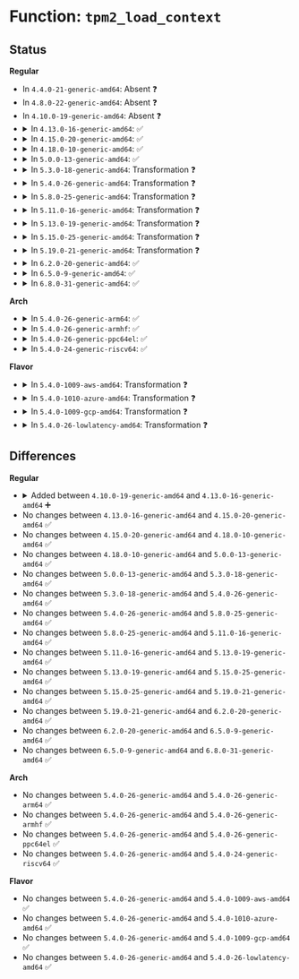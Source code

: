 # Function: <code>tpm2_load_context</code>

## Status
<b>Regular</b>
<ul>
<li>
In <code>4.4.0-21-generic-amd64</code>: Absent ❓
</li>
<li>
In <code>4.8.0-22-generic-amd64</code>: Absent ❓
</li>
<li>
In <code>4.10.0-19-generic-amd64</code>: Absent ❓
</li>
<li>
<details>
<summary>In <code>4.13.0-16-generic-amd64</code>: ✅</summary>

```c
int tpm2_load_context(struct tpm_chip * chip, u8 * buf, unsigned int * offset, u32 * handle)
```

```json
{
  "name": "tpm2_load_context",
  "collision_type": "Unique Static",
  "inline_type": "No",
  "funcs": [
    {
      "addr": 18446744071584858464,
      "name": "tpm2_load_context",
      "external": false,
      "loc": "drivers/char/tpm/tpm2-space.c:70",
      "file": "drivers/char/tpm/tpm2-space.c",
      "inline": "seen, unknown",
      "caller_inline": [],
      "caller_func": [
        "drivers/char/tpm/tpm2-space.c:tpm2_prepare_space",
        "drivers/char/tpm/tpm2-space.c:tpm2_prepare_space"
      ]
    }
  ],
  "symbols": [
    {
      "addr": 18446744071584858464,
      "name": "tpm2_load_context",
      "section": ".text",
      "bind": "STB_LOCAL",
      "size": 447
    }
  ]
}
```
</details>
</li>
<li>
<details>
<summary>In <code>4.15.0-20-generic-amd64</code>: ✅</summary>

```c
int tpm2_load_context(struct tpm_chip * chip, u8 * buf, unsigned int * offset, u32 * handle)
```

```json
{
  "name": "tpm2_load_context",
  "collision_type": "Unique Static",
  "inline_type": "No",
  "funcs": [
    {
      "addr": 18446744071585277504,
      "name": "tpm2_load_context",
      "external": false,
      "loc": "drivers/char/tpm/tpm2-space.c:70",
      "file": "drivers/char/tpm/tpm2-space.c",
      "inline": "seen, unknown",
      "caller_inline": [],
      "caller_func": [
        "drivers/char/tpm/tpm2-space.c:tpm2_prepare_space",
        "drivers/char/tpm/tpm2-space.c:tpm2_prepare_space"
      ]
    }
  ],
  "symbols": [
    {
      "addr": 18446744071585277504,
      "name": "tpm2_load_context",
      "section": ".text",
      "bind": "STB_LOCAL",
      "size": 383
    }
  ]
}
```
</details>
</li>
<li>
<details>
<summary>In <code>4.18.0-10-generic-amd64</code>: ✅</summary>

```c
int tpm2_load_context(struct tpm_chip * chip, u8 * buf, unsigned int * offset, u32 * handle)
```

```json
{
  "name": "tpm2_load_context",
  "collision_type": "Unique Static",
  "inline_type": "No",
  "funcs": [
    {
      "addr": 18446744071585514512,
      "name": "tpm2_load_context",
      "external": false,
      "loc": "drivers/char/tpm/tpm2-space.c:71",
      "file": "drivers/char/tpm/tpm2-space.c",
      "inline": "seen, unknown",
      "caller_inline": [],
      "caller_func": [
        "drivers/char/tpm/tpm2-space.c:tpm2_prepare_space",
        "drivers/char/tpm/tpm2-space.c:tpm2_prepare_space"
      ]
    }
  ],
  "symbols": [
    {
      "addr": 18446744071585514512,
      "name": "tpm2_load_context",
      "section": ".text",
      "bind": "STB_LOCAL",
      "size": 420
    }
  ]
}
```
</details>
</li>
<li>
<details>
<summary>In <code>5.0.0-13-generic-amd64</code>: ✅</summary>

```c
int tpm2_load_context(struct tpm_chip * chip, u8 * buf, unsigned int * offset, u32 * handle)
```

```json
{
  "name": "tpm2_load_context",
  "collision_type": "Unique Static",
  "inline_type": "No",
  "funcs": [
    {
      "addr": 18446744071585634176,
      "name": "tpm2_load_context",
      "external": false,
      "loc": "drivers/char/tpm/tpm2-space.c:70",
      "file": "drivers/char/tpm/tpm2-space.c",
      "inline": "seen, unknown",
      "caller_inline": [],
      "caller_func": [
        "drivers/char/tpm/tpm2-space.c:tpm2_prepare_space",
        "drivers/char/tpm/tpm2-space.c:tpm2_prepare_space"
      ]
    }
  ],
  "symbols": [
    {
      "addr": 18446744071585634176,
      "name": "tpm2_load_context",
      "section": ".text",
      "bind": "STB_LOCAL",
      "size": 420
    }
  ]
}
```
</details>
</li>
<li>
<details>
<summary>In <code>5.3.0-18-generic-amd64</code>: Transformation ❓</summary>

```c
int tpm2_load_context(struct tpm_chip * chip, u8 * buf, unsigned int * offset, u32 * handle)
```

```json
{
  "name": "tpm2_load_context",
  "collision_type": "Unique Static",
  "inline_type": "No",
  "funcs": [
    {
      "addr": 0,
      "name": "tpm2_load_context",
      "external": false,
      "loc": "drivers/char/tpm/tpm2-space.c:68",
      "file": "drivers/char/tpm/tpm2-space.c",
      "inline": "seen, unknown",
      "caller_inline": [],
      "caller_func": [
        "drivers/char/tpm/tpm2-space.c:tpm2_prepare_space",
        "drivers/char/tpm/tpm2-space.c:tpm2_prepare_space"
      ]
    }
  ],
  "symbols": [
    {
      "addr": 18446744071585856912,
      "name": "tpm2_load_context",
      "section": ".text",
      "bind": "STB_LOCAL",
      "size": 396
    },
    {
      "addr": 18446744071585859772,
      "name": "tpm2_load_context.cold",
      "section": ".text",
      "bind": "STB_LOCAL",
      "size": 92
    }
  ]
}
```
</details>
</li>
<li>
<details>
<summary>In <code>5.4.0-26-generic-amd64</code>: Transformation ❓</summary>

```c
int tpm2_load_context(struct tpm_chip * chip, u8 * buf, unsigned int * offset, u32 * handle)
```

```json
{
  "name": "tpm2_load_context",
  "collision_type": "Unique Static",
  "inline_type": "No",
  "funcs": [
    {
      "addr": 0,
      "name": "tpm2_load_context",
      "external": false,
      "loc": "drivers/char/tpm/tpm2-space.c:68",
      "file": "drivers/char/tpm/tpm2-space.c",
      "inline": "seen, unknown",
      "caller_inline": [],
      "caller_func": [
        "drivers/char/tpm/tpm2-space.c:tpm2_prepare_space",
        "drivers/char/tpm/tpm2-space.c:tpm2_prepare_space"
      ]
    }
  ],
  "symbols": [
    {
      "addr": 18446744071585999504,
      "name": "tpm2_load_context",
      "section": ".text",
      "bind": "STB_LOCAL",
      "size": 396
    },
    {
      "addr": 18446744071586002364,
      "name": "tpm2_load_context.cold",
      "section": ".text",
      "bind": "STB_LOCAL",
      "size": 92
    }
  ]
}
```
</details>
</li>
<li>
<details>
<summary>In <code>5.8.0-25-generic-amd64</code>: Transformation ❓</summary>

```c
int tpm2_load_context(struct tpm_chip * chip, u8 * buf, unsigned int * offset, u32 * handle)
```

```json
{
  "name": "tpm2_load_context",
  "collision_type": "Unique Static",
  "inline_type": "No",
  "funcs": [
    {
      "addr": 0,
      "name": "tpm2_load_context",
      "external": false,
      "loc": "drivers/char/tpm/tpm2-space.c:71",
      "file": "drivers/char/tpm/tpm2-space.c",
      "inline": "seen, unknown",
      "caller_inline": [],
      "caller_func": [
        "drivers/char/tpm/tpm2-space.c:tpm2_load_space",
        "drivers/char/tpm/tpm2-space.c:tpm2_load_space"
      ]
    }
  ],
  "symbols": [
    {
      "addr": 18446744071586737328,
      "name": "tpm2_load_context",
      "section": ".text",
      "bind": "STB_LOCAL",
      "size": 358
    },
    {
      "addr": 18446744071586740004,
      "name": "tpm2_load_context.cold",
      "section": ".text",
      "bind": "STB_LOCAL",
      "size": 92
    }
  ]
}
```
</details>
</li>
<li>
<details>
<summary>In <code>5.11.0-16-generic-amd64</code>: Transformation ❓</summary>

```c
int tpm2_load_context(struct tpm_chip * chip, u8 * buf, unsigned int * offset, u32 * handle)
```

```json
{
  "name": "tpm2_load_context",
  "collision_type": "Unique Static",
  "inline_type": "No",
  "funcs": [
    {
      "addr": 0,
      "name": "tpm2_load_context",
      "external": false,
      "loc": "drivers/char/tpm/tpm2-space.c:71",
      "file": "drivers/char/tpm/tpm2-space.c",
      "inline": "seen, unknown",
      "caller_inline": [],
      "caller_func": [
        "drivers/char/tpm/tpm2-space.c:tpm2_load_space",
        "drivers/char/tpm/tpm2-space.c:tpm2_load_space"
      ]
    }
  ],
  "symbols": [
    {
      "addr": 18446744071586831808,
      "name": "tpm2_load_context",
      "section": ".text",
      "bind": "STB_LOCAL",
      "size": 358
    },
    {
      "addr": 18446744071591470955,
      "name": "tpm2_load_context.cold",
      "section": ".text",
      "bind": "STB_LOCAL",
      "size": 92
    }
  ]
}
```
</details>
</li>
<li>
<details>
<summary>In <code>5.13.0-19-generic-amd64</code>: Transformation ❓</summary>

```c
int tpm2_load_context(struct tpm_chip * chip, u8 * buf, unsigned int * offset, u32 * handle)
```

```json
{
  "name": "tpm2_load_context",
  "collision_type": "Unique Static",
  "inline_type": "No",
  "funcs": [
    {
      "addr": 0,
      "name": "tpm2_load_context",
      "external": false,
      "loc": "drivers/char/tpm/tpm2-space.c:71",
      "file": "drivers/char/tpm/tpm2-space.c",
      "inline": "seen, unknown",
      "caller_inline": [],
      "caller_func": [
        "drivers/char/tpm/tpm2-space.c:tpm2_prepare_space",
        "drivers/char/tpm/tpm2-space.c:tpm2_prepare_space"
      ]
    }
  ],
  "symbols": [
    {
      "addr": 18446744071586711424,
      "name": "tpm2_load_context",
      "section": ".text",
      "bind": "STB_LOCAL",
      "size": 358
    },
    {
      "addr": 18446744071591412227,
      "name": "tpm2_load_context.cold",
      "section": ".text",
      "bind": "STB_LOCAL",
      "size": 92
    }
  ]
}
```
</details>
</li>
<li>
<details>
<summary>In <code>5.15.0-25-generic-amd64</code>: Transformation ❓</summary>

```c
int tpm2_load_context(struct tpm_chip * chip, u8 * buf, unsigned int * offset, u32 * handle)
```

```json
{
  "name": "tpm2_load_context",
  "collision_type": "Unique Static",
  "inline_type": "No",
  "funcs": [
    {
      "addr": 0,
      "name": "tpm2_load_context",
      "external": false,
      "loc": "drivers/char/tpm/tpm2-space.c:71",
      "file": "drivers/char/tpm/tpm2-space.c",
      "inline": "seen, unknown",
      "caller_inline": [],
      "caller_func": [
        "drivers/char/tpm/tpm2-space.c:tpm2_prepare_space",
        "drivers/char/tpm/tpm2-space.c:tpm2_prepare_space"
      ]
    }
  ],
  "symbols": [
    {
      "addr": 18446744071587261328,
      "name": "tpm2_load_context",
      "section": ".text",
      "bind": "STB_LOCAL",
      "size": 358
    },
    {
      "addr": 18446744071592464135,
      "name": "tpm2_load_context.cold",
      "section": ".text",
      "bind": "STB_LOCAL",
      "size": 92
    }
  ]
}
```
</details>
</li>
<li>
<details>
<summary>In <code>5.19.0-21-generic-amd64</code>: Transformation ❓</summary>

```c
int tpm2_load_context(struct tpm_chip * chip, u8 * buf, unsigned int * offset, u32 * handle)
```

```json
{
  "name": "tpm2_load_context",
  "collision_type": "Unique Static",
  "inline_type": "No",
  "funcs": [
    {
      "addr": 0,
      "name": "tpm2_load_context",
      "external": false,
      "loc": "drivers/char/tpm/tpm2-space.c:71",
      "file": "drivers/char/tpm/tpm2-space.c",
      "inline": "seen, unknown",
      "caller_inline": [],
      "caller_func": [
        "drivers/char/tpm/tpm2-space.c:tpm2_prepare_space",
        "drivers/char/tpm/tpm2-space.c:tpm2_prepare_space"
      ]
    }
  ],
  "symbols": [
    {
      "addr": 18446744071588570992,
      "name": "tpm2_load_context",
      "section": ".text",
      "bind": "STB_LOCAL",
      "size": 386
    },
    {
      "addr": 18446744071594334153,
      "name": "tpm2_load_context.cold",
      "section": ".text",
      "bind": "STB_LOCAL",
      "size": 64
    }
  ]
}
```
</details>
</li>
<li>
<details>
<summary>In <code>6.2.0-20-generic-amd64</code>: ✅</summary>

```c
int tpm2_load_context(struct tpm_chip * chip, u8 * buf, unsigned int * offset, u32 * handle)
```

```json
{
  "name": "tpm2_load_context",
  "collision_type": "Unique Static",
  "inline_type": "No",
  "funcs": [
    {
      "addr": 18446744071590025632,
      "name": "tpm2_load_context",
      "external": false,
      "loc": "drivers/char/tpm/tpm2-space.c:71",
      "file": "drivers/char/tpm/tpm2-space.c",
      "inline": "seen, unknown",
      "caller_inline": [],
      "caller_func": [
        "drivers/char/tpm/tpm2-space.c:tpm2_prepare_space",
        "drivers/char/tpm/tpm2-space.c:tpm2_prepare_space"
      ]
    }
  ],
  "symbols": [
    {
      "addr": 18446744071590025632,
      "name": "tpm2_load_context",
      "section": ".text",
      "bind": "STB_LOCAL",
      "size": 458
    }
  ]
}
```
</details>
</li>
<li>
<details>
<summary>In <code>6.5.0-9-generic-amd64</code>: ✅</summary>

```c
int tpm2_load_context(struct tpm_chip * chip, u8 * buf, unsigned int * offset, u32 * handle)
```

```json
{
  "name": "tpm2_load_context",
  "collision_type": "Unique Static",
  "inline_type": "No",
  "funcs": [
    {
      "addr": 18446744071590335408,
      "name": "tpm2_load_context",
      "external": false,
      "loc": "drivers/char/tpm/tpm2-space.c:71",
      "file": "drivers/char/tpm/tpm2-space.c",
      "inline": "seen, unknown",
      "caller_inline": [],
      "caller_func": [
        "drivers/char/tpm/tpm2-space.c:tpm2_prepare_space",
        "drivers/char/tpm/tpm2-space.c:tpm2_prepare_space"
      ]
    }
  ],
  "symbols": [
    {
      "addr": 18446744071590335408,
      "name": "tpm2_load_context",
      "section": ".text",
      "bind": "STB_LOCAL",
      "size": 454
    }
  ]
}
```
</details>
</li>
<li>
<details>
<summary>In <code>6.8.0-31-generic-amd64</code>: ✅</summary>

```c
int tpm2_load_context(struct tpm_chip * chip, u8 * buf, unsigned int * offset, u32 * handle)
```

```json
{
  "name": "tpm2_load_context",
  "collision_type": "Unique Static",
  "inline_type": "No",
  "funcs": [
    {
      "addr": 18446744071590676896,
      "name": "tpm2_load_context",
      "external": false,
      "loc": "drivers/char/tpm/tpm2-space.c:71",
      "file": "drivers/char/tpm/tpm2-space.c",
      "inline": "seen, unknown",
      "caller_inline": [],
      "caller_func": [
        "drivers/char/tpm/tpm2-space.c:tpm2_prepare_space",
        "drivers/char/tpm/tpm2-space.c:tpm2_prepare_space"
      ]
    }
  ],
  "symbols": [
    {
      "addr": 18446744071590676896,
      "name": "tpm2_load_context",
      "section": ".text",
      "bind": "STB_LOCAL",
      "size": 454
    }
  ]
}
```
</details>
</li>
</ul>
<b>Arch</b>
<ul>
<li>
<details>
<summary>In <code>5.4.0-26-generic-arm64</code>: ✅</summary>

```c
int tpm2_load_context(struct tpm_chip * chip, u8 * buf, unsigned int * offset, u32 * handle)
```

```json
{
  "name": "tpm2_load_context",
  "collision_type": "Unique Static",
  "inline_type": "No",
  "funcs": [
    {
      "addr": 18446603336498796088,
      "name": "tpm2_load_context",
      "external": false,
      "loc": "drivers/char/tpm/tpm2-space.c:68",
      "file": "drivers/char/tpm/tpm2-space.c",
      "inline": "seen, unknown",
      "caller_inline": [],
      "caller_func": [
        "drivers/char/tpm/tpm2-space.c:tpm2_prepare_space",
        "drivers/char/tpm/tpm2-space.c:tpm2_prepare_space"
      ]
    }
  ],
  "symbols": [
    {
      "addr": 18446603336498796088,
      "name": "tpm2_load_context",
      "section": ".text",
      "bind": "STB_LOCAL",
      "size": 548
    }
  ]
}
```
</details>
</li>
<li>
<details>
<summary>In <code>5.4.0-26-generic-armhf</code>: ✅</summary>

```c
int tpm2_load_context(struct tpm_chip * chip, u8 * buf, unsigned int * offset, u32 * handle)
```

```json
{
  "name": "tpm2_load_context",
  "collision_type": "Unique Static",
  "inline_type": "No",
  "funcs": [
    {
      "addr": 3231410784,
      "name": "tpm2_load_context",
      "external": false,
      "loc": "drivers/char/tpm/tpm2-space.c:68",
      "file": "drivers/char/tpm/tpm2-space.c",
      "inline": "seen, unknown",
      "caller_inline": [],
      "caller_func": [
        "drivers/char/tpm/tpm2-space.c:tpm2_prepare_space",
        "drivers/char/tpm/tpm2-space.c:tpm2_prepare_space"
      ]
    }
  ],
  "symbols": [
    {
      "addr": 3231410784,
      "name": "tpm2_load_context",
      "section": ".text",
      "bind": "STB_LOCAL",
      "size": 596
    }
  ]
}
```
</details>
</li>
<li>
<details>
<summary>In <code>5.4.0-26-generic-ppc64el</code>: ✅</summary>

```c
int tpm2_load_context(struct tpm_chip * chip, u8 * buf, unsigned int * offset, u32 * handle)
```

```json
{
  "name": "tpm2_load_context",
  "collision_type": "Unique Static",
  "inline_type": "No",
  "funcs": [
    {
      "addr": 13835058055291991280,
      "name": "tpm2_load_context",
      "external": false,
      "loc": "drivers/char/tpm/tpm2-space.c:68",
      "file": "drivers/char/tpm/tpm2-space.c",
      "inline": "seen, unknown",
      "caller_inline": [],
      "caller_func": [
        "drivers/char/tpm/tpm2-space.c:tpm2_prepare_space",
        "drivers/char/tpm/tpm2-space.c:tpm2_prepare_space"
      ]
    }
  ],
  "symbols": [
    {
      "addr": 13835058055291991280,
      "name": "tpm2_load_context",
      "section": ".text",
      "bind": "STB_LOCAL",
      "size": 640
    }
  ]
}
```
</details>
</li>
<li>
<details>
<summary>In <code>5.4.0-24-generic-riscv64</code>: ✅</summary>

```c
int tpm2_load_context(struct tpm_chip * chip, u8 * buf, unsigned int * offset, u32 * handle)
```

```json
{
  "name": "tpm2_load_context",
  "collision_type": "Unique Static",
  "inline_type": "No",
  "funcs": [
    {
      "addr": 18446743936276298316,
      "name": "tpm2_load_context",
      "external": false,
      "loc": "drivers/char/tpm/tpm2-space.c:68",
      "file": "drivers/char/tpm/tpm2-space.c",
      "inline": "seen, unknown",
      "caller_inline": [],
      "caller_func": [
        "drivers/char/tpm/tpm2-space.c:tpm2_prepare_space",
        "drivers/char/tpm/tpm2-space.c:tpm2_prepare_space"
      ]
    }
  ],
  "symbols": [
    {
      "addr": 18446743936276298316,
      "name": "tpm2_load_context",
      "section": ".text",
      "bind": "STB_LOCAL",
      "size": 642
    }
  ]
}
```
</details>
</li>
</ul>
<b>Flavor</b>
<ul>
<li>
<details>
<summary>In <code>5.4.0-1009-aws-amd64</code>: Transformation ❓</summary>

```c
int tpm2_load_context(struct tpm_chip * chip, u8 * buf, unsigned int * offset, u32 * handle)
```

```json
{
  "name": "tpm2_load_context",
  "collision_type": "Unique Static",
  "inline_type": "No",
  "funcs": [
    {
      "addr": 0,
      "name": "tpm2_load_context",
      "external": false,
      "loc": "drivers/char/tpm/tpm2-space.c:68",
      "file": "drivers/char/tpm/tpm2-space.c",
      "inline": "seen, unknown",
      "caller_inline": [],
      "caller_func": [
        "drivers/char/tpm/tpm2-space.c:tpm2_prepare_space",
        "drivers/char/tpm/tpm2-space.c:tpm2_prepare_space"
      ]
    }
  ],
  "symbols": [
    {
      "addr": 18446744071585760480,
      "name": "tpm2_load_context",
      "section": ".text",
      "bind": "STB_LOCAL",
      "size": 396
    },
    {
      "addr": 18446744071585763340,
      "name": "tpm2_load_context.cold",
      "section": ".text",
      "bind": "STB_LOCAL",
      "size": 92
    }
  ]
}
```
</details>
</li>
<li>
<details>
<summary>In <code>5.4.0-1010-azure-amd64</code>: Transformation ❓</summary>

```c
int tpm2_load_context(struct tpm_chip * chip, u8 * buf, unsigned int * offset, u32 * handle)
```

```json
{
  "name": "tpm2_load_context",
  "collision_type": "Unique Static",
  "inline_type": "No",
  "funcs": [
    {
      "addr": 0,
      "name": "tpm2_load_context",
      "external": false,
      "loc": "drivers/char/tpm/tpm2-space.c:68",
      "file": "drivers/char/tpm/tpm2-space.c",
      "inline": "seen, unknown",
      "caller_inline": [],
      "caller_func": [
        "drivers/char/tpm/tpm2-space.c:tpm2_prepare_space",
        "drivers/char/tpm/tpm2-space.c:tpm2_prepare_space"
      ]
    }
  ],
  "symbols": [
    {
      "addr": 18446744071585619664,
      "name": "tpm2_load_context",
      "section": ".text",
      "bind": "STB_LOCAL",
      "size": 396
    },
    {
      "addr": 18446744071585622524,
      "name": "tpm2_load_context.cold",
      "section": ".text",
      "bind": "STB_LOCAL",
      "size": 92
    }
  ]
}
```
</details>
</li>
<li>
<details>
<summary>In <code>5.4.0-1009-gcp-amd64</code>: Transformation ❓</summary>

```c
int tpm2_load_context(struct tpm_chip * chip, u8 * buf, unsigned int * offset, u32 * handle)
```

```json
{
  "name": "tpm2_load_context",
  "collision_type": "Unique Static",
  "inline_type": "No",
  "funcs": [
    {
      "addr": 0,
      "name": "tpm2_load_context",
      "external": false,
      "loc": "drivers/char/tpm/tpm2-space.c:68",
      "file": "drivers/char/tpm/tpm2-space.c",
      "inline": "seen, unknown",
      "caller_inline": [],
      "caller_func": [
        "drivers/char/tpm/tpm2-space.c:tpm2_prepare_space",
        "drivers/char/tpm/tpm2-space.c:tpm2_prepare_space"
      ]
    }
  ],
  "symbols": [
    {
      "addr": 18446744071585949520,
      "name": "tpm2_load_context",
      "section": ".text",
      "bind": "STB_LOCAL",
      "size": 396
    },
    {
      "addr": 18446744071585952380,
      "name": "tpm2_load_context.cold",
      "section": ".text",
      "bind": "STB_LOCAL",
      "size": 92
    }
  ]
}
```
</details>
</li>
<li>
<details>
<summary>In <code>5.4.0-26-lowlatency-amd64</code>: Transformation ❓</summary>

```c
int tpm2_load_context(struct tpm_chip * chip, u8 * buf, unsigned int * offset, u32 * handle)
```

```json
{
  "name": "tpm2_load_context",
  "collision_type": "Unique Static",
  "inline_type": "No",
  "funcs": [
    {
      "addr": 0,
      "name": "tpm2_load_context",
      "external": false,
      "loc": "drivers/char/tpm/tpm2-space.c:68",
      "file": "drivers/char/tpm/tpm2-space.c",
      "inline": "seen, unknown",
      "caller_inline": [],
      "caller_func": [
        "drivers/char/tpm/tpm2-space.c:tpm2_prepare_space",
        "drivers/char/tpm/tpm2-space.c:tpm2_prepare_space"
      ]
    }
  ],
  "symbols": [
    {
      "addr": 18446744071586057280,
      "name": "tpm2_load_context",
      "section": ".text",
      "bind": "STB_LOCAL",
      "size": 393
    },
    {
      "addr": 18446744071586060140,
      "name": "tpm2_load_context.cold",
      "section": ".text",
      "bind": "STB_LOCAL",
      "size": 92
    }
  ]
}
```
</details>
</li>
</ul>

## Differences
<b>Regular</b>
<ul>
<li>
<details>
<summary>Added between <code>4.10.0-19-generic-amd64</code> and <code>4.13.0-16-generic-amd64</code> ➕</summary>

```c
int tpm2_load_context(struct tpm_chip * chip, u8 * buf, unsigned int * offset, u32 * handle)
```
</details>
</li>
<li>
No changes between <code>4.13.0-16-generic-amd64</code> and <code>4.15.0-20-generic-amd64</code> ✅
</li>
<li>
No changes between <code>4.15.0-20-generic-amd64</code> and <code>4.18.0-10-generic-amd64</code> ✅
</li>
<li>
No changes between <code>4.18.0-10-generic-amd64</code> and <code>5.0.0-13-generic-amd64</code> ✅
</li>
<li>
No changes between <code>5.0.0-13-generic-amd64</code> and <code>5.3.0-18-generic-amd64</code> ✅
</li>
<li>
No changes between <code>5.3.0-18-generic-amd64</code> and <code>5.4.0-26-generic-amd64</code> ✅
</li>
<li>
No changes between <code>5.4.0-26-generic-amd64</code> and <code>5.8.0-25-generic-amd64</code> ✅
</li>
<li>
No changes between <code>5.8.0-25-generic-amd64</code> and <code>5.11.0-16-generic-amd64</code> ✅
</li>
<li>
No changes between <code>5.11.0-16-generic-amd64</code> and <code>5.13.0-19-generic-amd64</code> ✅
</li>
<li>
No changes between <code>5.13.0-19-generic-amd64</code> and <code>5.15.0-25-generic-amd64</code> ✅
</li>
<li>
No changes between <code>5.15.0-25-generic-amd64</code> and <code>5.19.0-21-generic-amd64</code> ✅
</li>
<li>
No changes between <code>5.19.0-21-generic-amd64</code> and <code>6.2.0-20-generic-amd64</code> ✅
</li>
<li>
No changes between <code>6.2.0-20-generic-amd64</code> and <code>6.5.0-9-generic-amd64</code> ✅
</li>
<li>
No changes between <code>6.5.0-9-generic-amd64</code> and <code>6.8.0-31-generic-amd64</code> ✅
</li>
</ul>
<b>Arch</b>
<ul>
<li>
No changes between <code>5.4.0-26-generic-amd64</code> and <code>5.4.0-26-generic-arm64</code> ✅
</li>
<li>
No changes between <code>5.4.0-26-generic-amd64</code> and <code>5.4.0-26-generic-armhf</code> ✅
</li>
<li>
No changes between <code>5.4.0-26-generic-amd64</code> and <code>5.4.0-26-generic-ppc64el</code> ✅
</li>
<li>
No changes between <code>5.4.0-26-generic-amd64</code> and <code>5.4.0-24-generic-riscv64</code> ✅
</li>
</ul>
<b>Flavor</b>
<ul>
<li>
No changes between <code>5.4.0-26-generic-amd64</code> and <code>5.4.0-1009-aws-amd64</code> ✅
</li>
<li>
No changes between <code>5.4.0-26-generic-amd64</code> and <code>5.4.0-1010-azure-amd64</code> ✅
</li>
<li>
No changes between <code>5.4.0-26-generic-amd64</code> and <code>5.4.0-1009-gcp-amd64</code> ✅
</li>
<li>
No changes between <code>5.4.0-26-generic-amd64</code> and <code>5.4.0-26-lowlatency-amd64</code> ✅
</li>
</ul>
